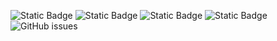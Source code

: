 ![Static Badge](https://img.shields.io/badge/blacklists-60-000000) ![Static Badge](https://img.shields.io/badge/blacklisted-2931358-cc0000) ![Static Badge](https://img.shields.io/badge/whitelisted-2243-00CC00) ![Static Badge](https://img.shields.io/badge/streaming_blacklist-28107-000000) ![GitHub issues](https://img.shields.io/github/issues/fabriziosalmi/blacklists)
